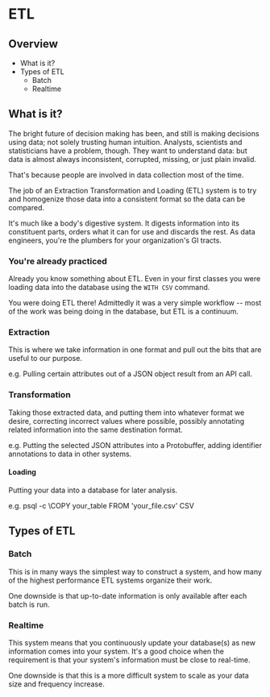 # ETL


## Overview

- What is it?
- Types of ETL
  -  Batch
  -  Realtime


## What is it?

The bright future of decision making has been, and still is making decisions using data; not solely trusting human intuition.
Analysts, scientists and statisticians have a problem, though. They want to understand data: but data is almost always inconsistent,
corrupted, missing, or just plain invalid.

That's because people are involved in data collection most of the time.

The job of an Extraction Transformation and Loading (ETL) system is to try and homogenize those data into a consistent
format so the data can be compared.

It's much like a body's digestive system. It digests information into its constituent parts, orders what it can for use and 
discards the rest. As data engineers, you're the plumbers for your organization's GI tracts.

### You're already practiced

Already you know something about ETL. Even in your first classes you were loading data into the database using the `WITH CSV` command.

You were doing ETL there! Admittedly it was a very simple workflow -- most of the work was being doing in the database, but ETL is a continuum.


### Extraction

This is where we take information in one format and pull out the bits that are useful to our purpose.

e.g. Pulling certain attributes out of a JSON object result from an API call.

### Transformation

Taking those extracted data, and putting them into whatever format we desire, correcting incorrect values where possible, possibly annotating related
information into the same destination format.

e.g. Putting the selected JSON attributes into a Protobuffer, adding identifier annotations to data in other systems.


#### Loading

Putting your data into a database for later analysis.

e.g. psql -c \COPY your_table FROM 'your_file.csv' CSV


## Types of ETL

### Batch

This is in many ways the simplest way to construct a system, and how many of the highest performance ETL systems organize their work.

One downside is that up-to-date information is only available after each batch is run.

### Realtime

This system means that you continuously update your database(s) as new information comes into your system. It's a good choice
when the requirement is that your system's information must be close to real-time.

One downside is that this is a more difficult system to scale as your data size and frequency increase.
